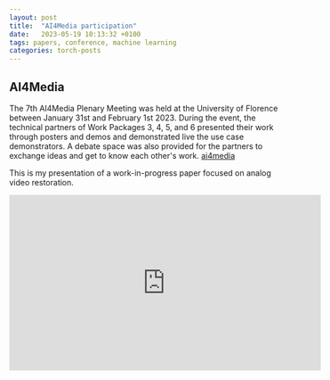 ```yaml
---
layout: post
title:  "AI4Media participation"
date:   2023-05-19 10:13:32 +0100
tags: papers, conference, machine learning
categories: torch-posts
---
```


## AI4Media
The 7th AI4Media Plenary Meeting was held at the University of Florence between January 31st and February 1st 2023. During the event, the technical partners of Work Packages 3, 4, 5, and 6 presented their work through posters and demos and demonstrated live the use case demonstrators. A debate space was also provided for the partners to exchange ideas and get to know each other's work. [ai4media](https://www.ai4media.eu/)

This is my presentation of a work-in-progress paper focused on analog video restoration.

<iframe width="560" height="315" src="https://www.youtube.com/embed/FCY9JW-iUN0" title="YouTube video player" frameborder="0" allow="accelerometer; autoplay; clipboard-write; encrypted-media; gyroscope; picture-in-picture; web-share" allowfullscreen></iframe>

